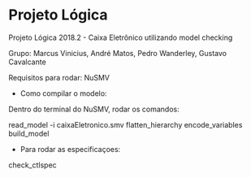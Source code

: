 # Projeto Lógica

Projeto Lógica 2018.2 - Caixa Eletrônico utilizando model checking

Grupo: Marcus Vinicius, André Matos, Pedro Wanderley, Gustavo Cavalcante


Requisitos para rodar: NuSMV

- Como compilar o modelo:

Dentro do terminal do NuSMV, rodar os comandos:

read_model -i caixaEletronico.smv
flatten_hierarchy 
encode_variables
build_model

- Para rodar as especificaçoes:

check_ctlspec
